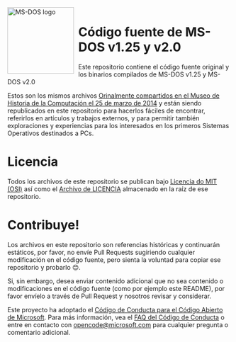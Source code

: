 <img width="150" height="150" align="left" style="float: left; margin: 0 10px 0 0;" alt="MS-DOS logo" src="https://github.com/Microsoft/MS-DOS/blob/master/msdos-logo.png">   

# Código fuente de MS-DOS v1.25 y v2.0
Este repositorio contiene el código fuente original y los binarios compilados de MS-DOS v1.25 y MS-DOS v2.0

Estos son los mismos archivos [Orinalmente compartidos en el Museo de Historia de la Computación el 25 de marzo de 2014]( http://www.computerhistory.org/atchm/microsoft-ms-dos-early-source-code/) y están siendo republicados en este repositorio para hacerlos fáciles de encontrar, referirlos en artículos y trabajos externos, y para permitir también exploraciones y experiencias para los interesados en los primeros Sistemas Operativos destinados a PCs.

# Licencia
Todos los archivos de este repositorio se publican bajo [Licencia do MIT (OSI)]( https://en.wikipedia.org/wiki/MIT_License) así como el [Archivo de LICENCIA](https://github.com/Microsoft/MS-DOS/blob/master/LICENSE.md) almacenado en la raíz de ese repositorio.

# Contribuye!
Los archivos en este repositorio son referencias históricas y continuarán estáticos, por favor, no envíe Pull Requests sugiriendo cualquier modificación en el código fuente, pero sienta la voluntad para copiar ese repositorio y probarlo 😊.

Si, sin embargo, desea enviar contenido adicional que no sea contenido o modificaciones en el código fuente (como por ejemplo este README), por favor envíelo a través de Pull Request y nosotros revisar y considerar.

Este proyecto ha adoptado el [Código de Conducta para el Código Abierto de Microsoft](https://opensource.microsoft.com/codeofconduct/). Para más información, vea el [FAQ del Código de Conducta](https://opensource.microsoft.com/codeofconduct/faq/) o entre en contacto con [opencode@microsoft.com](mailto:opencode@microsoft.com) para cualquier pregunta o comentario adicional.
